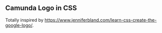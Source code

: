 ## Camunda Logo in CSS

Totally inspired by https://www.jenniferbland.com/learn-css-create-the-google-logo/.

